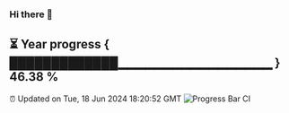 ### Hi there 👋
⏳ Year progress { █████████████▁▁▁▁▁▁▁▁▁▁▁▁▁▁▁▁▁ } 46.38 %
---
⏰ Updated on Tue, 18 Jun 2024 18:20:52 GMT
![Progress Bar CI](https://github.com/liununu/liununu/workflows/Progress%20Bar%20CI/badge.svg)
